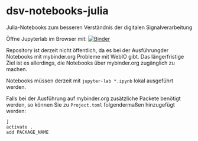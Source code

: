 # dsv-notebooks-julia

Julia-Notebooks zum besseren Verständnis der digitalen Signalverarbeitung

Öffne Jupyterlab im Browser mit:
[![Binder](https://mybinder.org/badge_logo.svg)](https://mybinder.org/v2/gh/gdietl/dsv-notebooks-julia/main?urlpath=lab)

Repository ist derzeit nicht öffentlich, da es bei der Ausführungder Notebooks mit mybinder.org Probleme mit WebIO gibt. Das längerfristige Ziel ist es allerdings, die Notebooks über mybinder.org zugänglich zu machen.

Notebooks müssen derzeit mit `jupyter-lab *.ipynb` lokal ausgeführt werden.

Falls bei der Ausführung auf mybinder.org zusätzliche Packete benötigt werden, so können Sie zu `Project.toml` folgendermaßen hinzugefügt werden:
```
]
activate .
add PACKAGE_NAME
```
